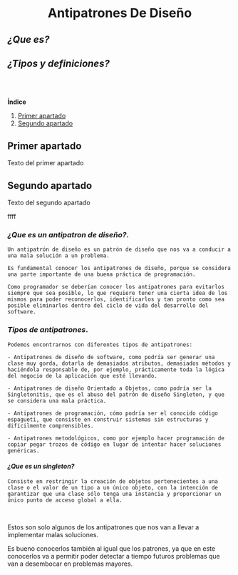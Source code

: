 
<center> 
 
#  **Antipatrones De Diseño** 

</center>


## *¿Que es?*
<!--## *¿Como se compone?*-->
## *¿Tipos y definiciones?*  


<!--Comentario x-->

<br>
<br>

<!-- test -->
**Índice**   
1. [Primer apartado](#id1)
2. [Segundo apartado](#id2)
## Primer apartado<a name="id1"></a>
Texto del primer apartado
## Segundo apartado<a name="id2"></a>
Texto del segundo apartado

  ffff


### *¿Que es un antipatron de diseño?*. 

    Un antipatrón de diseño es un patrón de diseño que nos va a conducir a una mala solución a un problema.

    Es fundamental conocer los antipatrones de diseño, porque se considera una parte importante de una buena práctica de programación.
    
    Como programador se deberían conocer los antipatrones para evitarlos siempre que sea posible, lo que requiere tener una cierta idea de los mismos para poder reconocerlos, identificarlos y tan pronto como sea posible eliminarlos dentro del ciclo de vida del desarrollo del software.


 ### *Tipos de antipatrones*.   

    Podemos encontrarnos con diferentes tipos de antipatrones:

    - Antipatrones de diseño de software, como podría ser generar una clase muy gorda, dotarla de demasiados atributos, demasiados métodos y haciéndola responsable de, por ejemplo, prácticamente toda la lógica del negocio de la aplicación que esté llevando.

    - Antipatrones de diseño Orientado a Objetos, como podría ser la Singletonitis, que es el abuso del patrón de diseño Singleton, y que se considera una mala práctica.

    - Antipatrones de programación, cómo podría ser el conocido código espagueti, que consiste en construir sistemas sin estructuras y difícilmente comprensibles.

    - Antipatrones metodológicos, como por ejemplo hacer programación de copiar pegar trozos de código en lugar de intentar hacer soluciones genéricas.



#### *¿Que es un singleton?*


    Consiste en restringir la creación de objetos pertenecientes a una clase o el valor de un tipo a un único objeto, con la intención de garantizar que una clase sólo tenga una instancia y proporcionar un único punto de acceso global a ella.

<br>

Estos son solo algunos de los antipatrones que nos van a llevar a implementar malas soluciones.

Es bueno conocerlos también al igual que los patrones, ya que en este conocerlos va a permitir poder detectar a tiempo futuros problemas que van a desembocar en problemas mayores.



